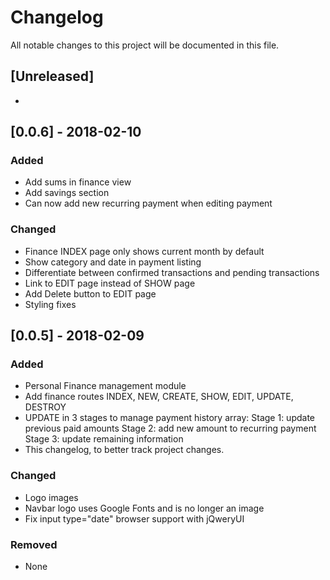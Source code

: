 # Changelog
All notable changes to this project will be documented in this file.

## [Unreleased]
- 

## [0.0.6] - 2018-02-10
### Added
- Add sums in finance view
- Add savings section
- Can now add new recurring payment when editing payment 

### Changed
- Finance INDEX page only shows current month by default
- Show category and date in payment listing
- Differentiate between confirmed transactions and pending transactions
- Link to EDIT page instead of SHOW page
- Add Delete button to EDIT page
- Styling fixes

## [0.0.5] - 2018-02-09
### Added
- Personal Finance management module
- Add finance routes INDEX, NEW, CREATE, SHOW, EDIT, UPDATE, DESTROY
- UPDATE in 3 stages to manage payment history array: 
  Stage 1: update previous paid amounts
  Stage 2: add new amount to recurring payment
  Stage 3: update remaining information
- This changelog, to better track project changes. 

### Changed
- Logo images
- Navbar logo uses Google Fonts and is no longer an image
- Fix input type="date" browser support with jQweryUI

### Removed
- None